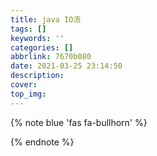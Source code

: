 ```yaml
---
title: java IO流
tags: []
keywords: ''
categories: []
abbrlink: 7670b080
date: 2021-03-25 23:14:50
description:
cover:
top_img:
---
```


{% note blue 'fas fa-bullhorn' %}



{% endnote %}